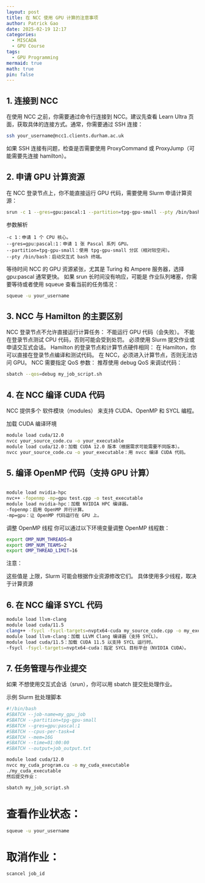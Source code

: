 ```yaml
---
layout: post
title: 在 NCC 使用 GPU 计算的注意事项
author: Patrick Gao
date: 2025-02-19 12:17
categories:
  - MISCADA
  - GPU Course
tags:
  - GPU Programming
mermaid: true
math: true
pin: false
---
```


## 1. 连接到 NCC

在使用 NCC 之前，你需要通过命令行连接到 NCC。建议先查看 Learn Ultra 页面，获取具体的连接方式。通常，你需要通过 SSH 连接：

```bash
ssh your_username@ncc1.clients.durham.ac.uk
```

如果 SSH 连接有问题，检查是否需要使用 ProxyCommand 或 ProxyJump（可能需要先连接 hamilton）。

## 2. 申请 GPU 计算资源

在 NCC 登录节点上，你不能直接运行 GPU 代码，需要使用 Slurm 申请计算资源：
```bash
srun -c 1 --gres=gpu:pascal:1 --partition=tpg-gpu-small --pty /bin/bash
```
参数解析

```
-c 1：申请 1 个 CPU 核心。
--gres=gpu:pascal:1：申请 1 张 Pascal 系列 GPU。
--partition=tpg-gpu-small：使用 tpg-gpu-small 分区（相对较空闲）。
--pty /bin/bash：启动交互式 bash 终端。
```

等待时间
NCC 的 GPU 资源紧张，尤其是 Turing 和 Ampere 服务器，选择 gpu:pascal 通常更快。
如果 srun 长时间没有响应，可能是 作业队列堵塞，你需要等待或者使用 squeue 查看当前的任务情况：
```bash
squeue -u your_username
```

## 3. NCC 与 Hamilton 的主要区别

NCC 登录节点不允许直接运行计算任务：
不能运行 GPU 代码（会失败）。
不能在登录节点测试 CPU 代码，否则可能会受到处罚。
必须使用 Slurm 提交作业或申请交互式会话。
Hamilton 的登录节点和计算节点硬件相同：
在 Hamilton，你可以直接在登录节点编译和测试代码。
在 NCC，必须进入计算节点，否则无法访问 GPU。
NCC 需要指定 QoS 参数：
推荐使用 debug QoS 来调试代码：
```bash
sbatch --qos=debug my_job_script.sh
```
## 4. 在 NCC 编译 CUDA 代码

NCC 提供多个 软件模块（modules） 来支持 CUDA、OpenMP 和 SYCL 编程。

加载 CUDA 编译环境
```bash
module load cuda/12.0
nvcc your_source_code.cu -o your_executable
module load cuda/12.0：加载 CUDA 12.0 版本（根据需求可能需要不同版本）。
nvcc your_source_code.cu -o your_executable：用 nvcc 编译 CUDA 代码。
```
## 5. 编译 OpenMP 代码（支持 GPU 计算）
```bash

module load nvidia-hpc
nvc++ -fopenmp -mp=gpu test.cpp -o test_executable
module load nvidia-hpc：加载 NVIDIA HPC 编译器。
-fopenmp：启用 OpenMP 并行计算。
-mp=gpu：让 OpenMP 代码运行在 GPU 上。
```
调整 OpenMP 线程
你可以通过以下环境变量调整 OpenMP 线程数：
```bash
export OMP_NUM_THREADS=8
export OMP_NUM_TEAMS=2
export OMP_THREAD_LIMIT=16
```
注意：

这些值是 上限，Slurm 可能会根据作业资源修改它们。
具体使用多少线程，取决于计算资源

## 6. 在 NCC 编译 SYCL 代码

```bash
module load llvm-clang
module load cuda/11.5
clang++ -fsycl -fsycl-targets=nvptx64-cuda my_source_code.cpp -o my_executable
module load llvm-clang：加载 LLVM Clang 编译器（支持 SYCL）。
module load cuda/11.5：加载 CUDA 11.5 以支持 SYCL 运行时。
-fsycl -fsycl-targets=nvptx64-cuda：指定 SYCL 目标平台（NVIDIA CUDA）。
```
## 7. 任务管理与作业提交

如果 不想使用交互式会话（srun），你可以用 sbatch 提交批处理作业。

示例 Slurm 批处理脚本
```bash
#!/bin/bash
#SBATCH --job-name=my_gpu_job
#SBATCH --partition=tpg-gpu-small
#SBATCH --gres=gpu:pascal:1
#SBATCH --cpus-per-task=4
#SBATCH --mem=16G
#SBATCH --time=01:00:00
#SBATCH --output=job_output.txt

module load cuda/12.0
nvcc my_cuda_program.cu -o my_cuda_executable
./my_cuda_executable
然后提交作业：
```

```bash
sbatch my_job_script.sh
```

# 查看作业状态：

```bash
squeue -u your_username
```

# 取消作业：

```bash
scancel job_id
```